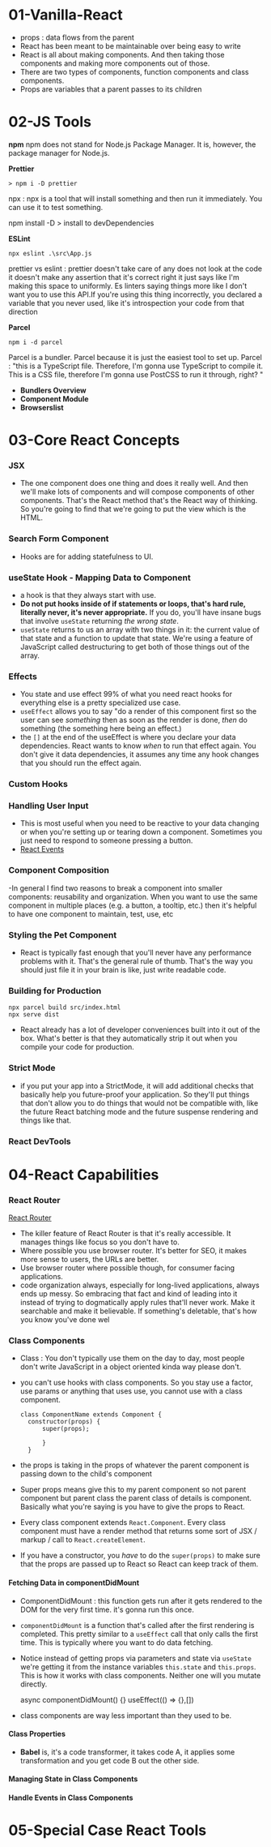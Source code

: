 # 01-Vanilla-React

- props : data flows from the parent
- React has been meant to be maintainable over being easy to write
- React is all about making components. And then taking those components and making more components out of those.
- There are two types of components, function components and class components.
- Props are variables that a parent passes to its children


# 02-JS Tools

**npm**
npm does not stand for Node.js Package Manager. It is, however, the package manager for Node.js.

**Prettier**

    > npm i -D prettier

npx : npx is a tool that will install something and then run it immediately. You can use it to test something.

npm install -D > install to devDependencies

**ESLint**

    npx eslint .\src\App.js

prettier vs eslint : prettier doesn't take care of any does not look at the code it doesn't make any assertion that it's correct right it just says like I'm making this space to uniformly. Es linters saying things more like I don't want you to use this API.If you're using this thing incorrectly, you declared a variable that you never used, like it's introspection your code from that direction

**Parcel**

    npm i -d parcel

Parcel is a bundler. Parcel because it is just the easiest tool to set up.
Parcel : "this is a TypeScript file. Therefore, I'm gonna use TypeScript to compile it. This is a CSS file, therefore I'm gonna use PostCSS to run it through, right? "

- **Bundlers Overview**
- **Component Module**
- **Browserslist**


# 03-Core React Concepts

 ### JSX
 - The one component does one thing and does it really well. And then we'll make lots of components and will compose components of other components. That's the React method that's the React way of thinking. So you're going to find that we're going to put the view which is the HTML.

### Search Form Component
-  Hooks are for adding statefulness to UI.

### useState Hook - Mapping Data to Component
- a hook is that they always start with use.
-  **Do not put hooks inside of if statements or loops, that's hard rule, literally never, it's never appropriate.** If you do, you'll have insane bugs that involve `useState` returning _the wrong state_.
-  `useState`  returns to us an array with two things in it: the current value of that state and a function to update that state. We're using a feature of JavaScript called destructuring to get both of those things out of the array.

### Effects 
- You state and use effect 99% of what you need react hooks for everything else is a pretty specialized use case.
- `useEffect` allows you to say "do a render of this component first so the user can see _something_ then as soon as the render is done, _then_ do something (the something here being an effect.)
- the `[]` at the end of the useEffect is where you declare your data dependencies. React wants to know _when_ to run that effect again. You don't give it data dependencies, it assumes any time any hook changes that you should run the effect again.

### Custom Hooks
### Handling User Input
- This is most useful when you need to be reactive to your data changing or when you're setting up or tearing down a component. Sometimes you just need to respond to someone pressing a button.
- [React Events](https://reactjs.org/docs/events.html#supported-events)
### Component Composition
-In general I find two reasons to break a component into smaller components: reusability and organization. When you want to use the same component in multiple places (e.g. a button, a tooltip, etc.) then it's helpful to have one component to maintain, test, use, etc

### Styling the Pet Component 
- React is typically fast enough that you'll never have any performance problems with it. That's the general rule of thumb. That's the way you should just file it in your brain is like, just write readable code.

### Building for Production

    npx parcel build src/index.html
    npx serve dist

- React already has a lot of developer conveniences built into it out of the box. What's better is that they automatically strip it out when you compile your code for production.

### Strict Mode

-  if you put your app into a StrictMode, it will add additional checks that basically help you future-proof your application. So they'll put things that don't allow you to do things that would not be compatible with, like the future React batching mode and the future suspense rendering and things like that.

### React DevTools


# 04-React Capabilities

### React Router
[React Router](https://reactrouter.com/)

- The killer feature of React Router is that it's really accessible. It manages things like focus so you don't have to.
- Where possible you use browser router. It's better for SEO, it makes more sense to users, the URLs are better. 
- Use browser router where possible though, for consumer facing applications.
- code organization always, especially for long-lived applications, always ends up messy. So embracing that fact and kind of leading into it instead of trying to dogmatically apply rules that'll never work. Make it searchable and make it believable. If something's deletable, that's how you know you've done wel

### Class Components
- Class : You don't typically use them on the day to day, most people don't write JavaScript in a object oriented kinda way please don't.
- you can't use hooks with class components. So you stay use a factor, use params or anything that uses use, you cannot use with a class component. 

  

      class ComponentName extends Component {
    	constructor(props) {
    		super(props);
    		
    		}
    	}
    
- the props is taking in the props of whatever the parent component is passing down to the child's component
- Super props means give this to my parent component so not parent component but parent class the parent class of details is component. Basically what you're saying is you have to give the props to React.

-  Every class component extends  `React.Component`. Every class component must have a render method that returns some sort of JSX / markup / call to  `React.createElement`.
- If you have a constructor, you _have_ to do the `super(props)` to make sure that the props are passed up to React so React can keep track of them.

#### Fetching Data in componentDidMount
- ComponentDidMount  : this function gets run after it gets rendered to the DOM for the very first time. it's gonna run this once.
- `componentDidMount` is a function that's called after the first rendering is completed. This pretty similar to a `useEffect` call that only calls the first time. This is typically where you want to do data fetching.
- Notice instead of getting props via parameters and state via `useState` we're getting it from the instance variables `this.state` and `this.props`. This is how it works with class components. Neither one will you mutate directly.

    async  componentDidMount()  {}
    useEffect(()  =>  {},[])

- class components are way less important than they used to be.

#### Class Properties
-  **Babel** is, it's a code transformer, it takes code A, it applies some transformation and you get code B out the other side.

####  Managing State in Class Components
####  Handle Events in Class Components


# 05-Special Case React Tools
